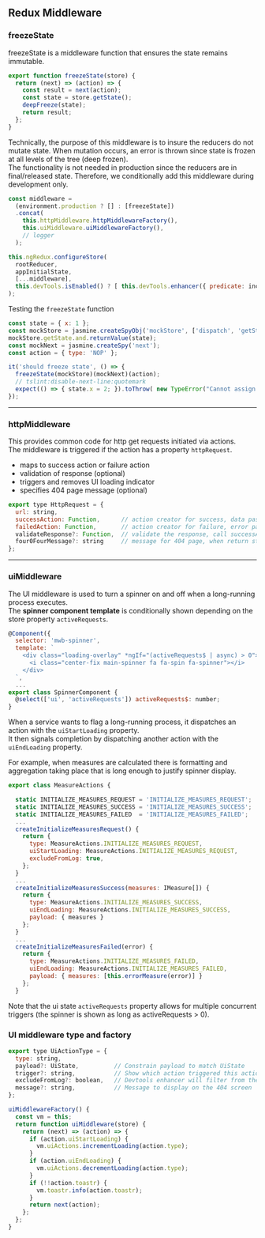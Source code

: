 ## Redux Middleware

### **freezeState**

freezeState is a middleware function that ensures the state remains immutable.  

```javascript
export function freezeState(store) {
  return (next) => (action) => {
    const result = next(action);
    const state = store.getState();
    deepFreeze(state);
    return result;
  };
}
```

Technically, the purpose of this middleware is to insure the reducers do not mutate state. When mutation occurs, an error is thrown since state is frozen at all levels of the tree (deep frozen).  
The functionality is not needed in production since the reducers are in final/released state. Therefore, we conditionally add this middleware during development only.  

```javascript
const middleware =
  (environment.production ? [] : [freezeState])
  .concat(
    this.httpMiddleware.httpMiddlewareFactory(),
    this.uiMiddleware.uiMiddlewareFactory(),
    // logger
  );

this.ngRedux.configureStore(
  rootReducer,
  appInitialState,
  [...middleware],
  this.devTools.isEnabled() ? [ this.devTools.enhancer({ predicate: includeActions }) ] : []
);
```

Testing the `freezeState` function

```javascript
const state = { x: 1 };
const mockStore = jasmine.createSpyObj('mockStore', ['dispatch', 'getState']);
mockStore.getState.and.returnValue(state);
const mockNext = jasmine.createSpy('next');
const action = { type: 'NOP' };

it('should freeze state', () => {
  freezeState(mockStore)(mockNext)(action);
  // tslint:disable-next-line:quotemark
  expect(() => { state.x = 2; }).toThrow( new TypeError("Cannot assign to read only property 'x' of object '[object Object]'"));
});
```

-------------------

### **httpMiddleware**

This provides common code for http get requests initiated via actions.  
The middleware is triggered if the action has a property `httpRequest`.

- maps to success action or failure action
- validation of response (optional)
- triggers and removes UI loading indicator
- specifies 404 page message (optional)

```javascript
export type HttpRequest = {
  url: string,
  successAction: Function,      // action creator for success, data passed in
  failedAction: Function,       // action creator for failure, error passed in
  validateResponse?: Function,  // validate the response, call successAction or failedAction
  four0FourMessage?: string     // message for 404 page, when return status is 404
};
```

-------------------

### **uiMiddleware**

The UI middleware is used to turn a spinner on and off when a long-running process executes.  
The **spinner component template** is conditionally shown depending on the store property `activeRequests`.   

```javascript
@Component({
  selector: 'mwb-spinner',
  template: `
    <div class="loading-overlay" *ngIf="(activeRequests$ | async) > 0">
      <i class="center-fix main-spinner fa fa-spin fa-spinner"></i>
    </div>
  `,
  ...
export class SpinnerComponent {
  @select(['ui', 'activeRequests']) activeRequests$: number;
}
```

When a service wants to flag a long-running process, it dispatches an action with the `uiStartLoading` property.  
It then signals completion by dispatching another action with the `uiEndLoading` property.

For example, when measures are calculated there is formatting and aggregation taking place that is long enough to justify spinner display.

```javascript
export class MeasureActions {

  static INITIALIZE_MEASURES_REQUEST = 'INITIALIZE_MEASURES_REQUEST';
  static INITIALIZE_MEASURES_SUCCESS = 'INITIALIZE_MEASURES_SUCCESS';
  static INITIALIZE_MEASURES_FAILED  = 'INITIALIZE_MEASURES_FAILED';
  ...
  createInitializeMeasuresRequest() {
    return {
      type: MeasureActions.INITIALIZE_MEASURES_REQUEST,
      uiStartLoading: MeasureActions.INITIALIZE_MEASURES_REQUEST,
      excludeFromLog: true,
    };
  }
  ...
  createInitializeMeasuresSuccess(measures: IMeasure[]) {
    return {
      type: MeasureActions.INITIALIZE_MEASURES_SUCCESS,
      uiEndLoading: MeasureActions.INITIALIZE_MEASURES_SUCCESS,
      payload: { measures }
    };
  }
  ...
  createInitializeMeasuresFailed(error) {
    return {
      type: MeasureActions.INITIALIZE_MEASURES_FAILED,
      uiEndLoading: MeasureActions.INITIALIZE_MEASURES_FAILED,
      payload: { measures: [this.errorMeasure(error)] }
    };
  }
```

Note that the ui state `activeRequests` property allows for multiple concurrent triggers (the spinner is shown as long as activeRequests > 0).

### UI middleware type and factory

```javascript
export type UiActionType = {
  type: string,
  payload?: UiState,          // Constrain payload to match UiState
  trigger?: string,           // Show which action triggered this action
  excludeFromLog?: boolean,   // Devtools enhancer will filter from the log
  message?: string,           // Message to display on the 404 screen
};

uiMiddlewareFactory() {
  const vm = this;
  return function uiMiddleware(store) {
    return (next) => (action) => {
      if (action.uiStartLoading) {
        vm.uiActions.incrementLoading(action.type);
      }
      if (action.uiEndLoading) {
        vm.uiActions.decrementLoading(action.type);
      }
      if (!!action.toastr) {
        vm.toastr.info(action.toastr);
      }
      return next(action);
    };
  };
}
```
